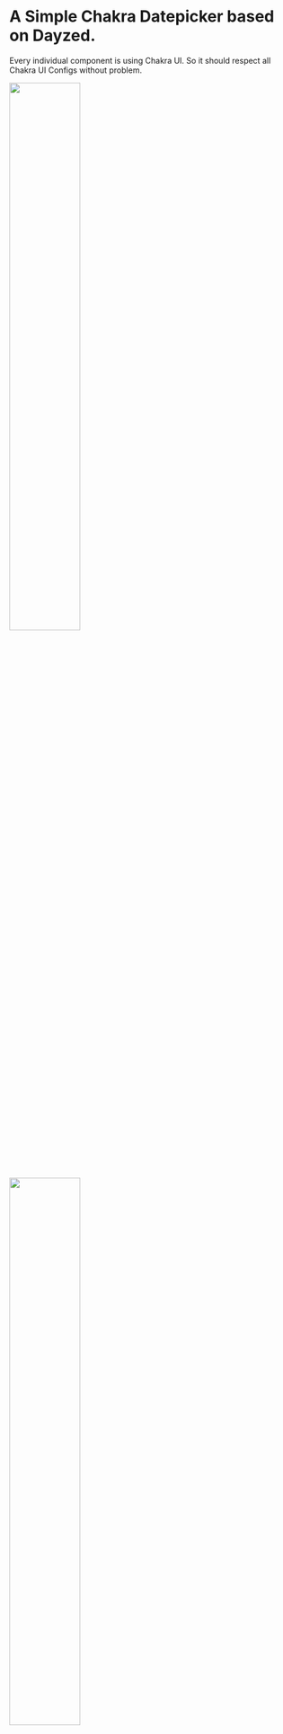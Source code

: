 # A Simple Chakra Datepicker based on Dayzed.

Every individual component is using Chakra UI. So it should respect all Chakra UI Configs without problem.

<img src="https://user-images.githubusercontent.com/35160613/141594524-35a0c536-d9fd-4528-bd56-f647b98755be.gif" height="50%"/>
<img src="https://user-images.githubusercontent.com/35160613/141594549-31f55369-6e0e-4818-9351-6f515e3f1f84.gif" height="50%"/>

The componenent itself has to use some `date` library

Highly recommend just copy/paste the source code from `/src/index.tsx` to customize however you want. 

## Install the dependency
```
npm i date-fns dayzed
```
```
npm i chakra-dayzed-datepicker
```

## Basic usage
### Single
```jsx
  const [date, setDate] = useState(new Date());
  
  <SingleDatepicker
    name="date-input"
    date={date}
    onDateChange={setDate}
  />

```
### Range:
```jsx
  const [selectedDates, setSelectedDates] = useState<Date[]>([new Date(), new Date()]);
  const [date, setDate] = useState(new Date());
  
  <RangeDatepicker
    selectedDates={selectedDates}
    onDateChange={setSelectedDates}
  />
```

